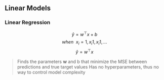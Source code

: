 ## Linear Models

### Linear Regression
$$ \hat{y} = w^\top x + b $$
$$ when \ \ x_i={1,x_i1, x_i1,...} $$
$$ \hat{y} = w^\top x $$

> Finds the parameters **w** and b that minimize the MSE between predictions and true target values
> Has no hyperparameters, thus no way to control model complexity